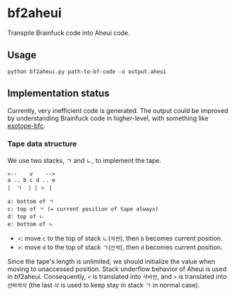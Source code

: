 # bf2aheui

Transpile Brainfuck code into Aheui code.


## Usage

    python bf2aheui.py path-to-bf-code -o output.aheui


## Implementation status

Currently, very inefficient code is generated. The output could be improved by understanding Brainfuck code in higher-level, with something like [esotope-bfc](http://mearie.org/projects/esotope/bfc/).

### Tape data structure

We use two stacks, ㄱ and ㄴ, to implement the tape.

```
<--    v    -->
a .. b c d .. e
|  ㄱ  | | ㄴ |

a: bottom of ㄱ
c: top of ㄱ (= current position of tape always)
d: top of ㄴ
e: bottom of ㄴ
```

* `<`: move `c` to the top of stack ㄴ(`삭싼`), then `b` becomes current position.
* `>`: move `d` to the top of stack ㄱ(`산싹`), then `d` becomes current position.

Since the tape's length is unlimited, we should initialize the value when moving to unaccessed position. Stack underflow behavior of Aheui is used in bf2aheui. Consequently, `<` is translated into `샥바싼`, and `>` is translated into `샨바싹삭` (the last `삭` is used to keep stay in stack ㄱ in normal case).
